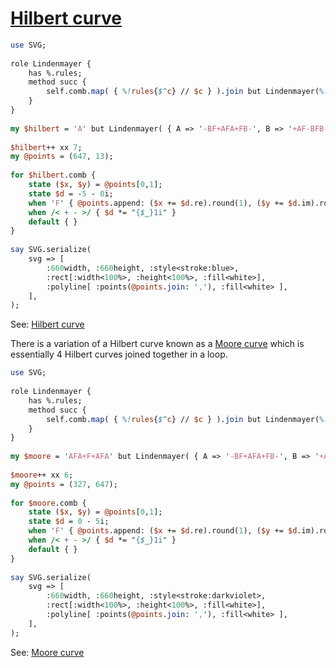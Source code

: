 [1]: https://rosettacode.org/wiki/Hilbert_curve

# [Hilbert curve][1]

```perl
use SVG;
 
role Lindenmayer {
    has %.rules;
    method succ {
        self.comb.map( { %!rules{$^c} // $c } ).join but Lindenmayer(%!rules)
    }
}
 
my $hilbert = 'A' but Lindenmayer( { A => '-BF+AFA+FB-', B => '+AF-BFB-FA+' } );
 
$hilbert++ xx 7;
my @points = (647, 13);
 
for $hilbert.comb {
    state ($x, $y) = @points[0,1];
    state $d = -5 - 0i;
    when 'F' { @points.append: ($x += $d.re).round(1), ($y += $d.im).round(1) }
    when /< + - >/ { $d *= "{$_}1i" }
    default { }
}
 
say SVG.serialize(
    svg => [
        :660width, :660height, :style<stroke:blue>,
        :rect[:width<100%>, :height<100%>, :fill<white>],
        :polyline[ :points(@points.join: ','), :fill<white> ],
    ],
);
```


See: [Hilbert curve](https://github.com/thundergnat/rc/blob/master/img/hilbert-perl6.svg)



There is a variation of a Hilbert curve known as a [Moore curve](http://en.wikipedia.org/wiki/Moore_curve) which is essentially 4 Hilbert curves joined together in a loop.

```perl
use SVG;
 
role Lindenmayer {
    has %.rules;
    method succ {
        self.comb.map( { %!rules{$^c} // $c } ).join but Lindenmayer(%!rules)
    }
}
 
my $moore = 'AFA+F+AFA' but Lindenmayer( { A => '-BF+AFA+FB-', B => '+AF-BFB-FA+' } );
 
$moore++ xx 6;
my @points = (327, 647);
 
for $moore.comb {
    state ($x, $y) = @points[0,1];
    state $d = 0 - 5i;
    when 'F' { @points.append: ($x += $d.re).round(1), ($y += $d.im).round(1) }
    when /< + - >/ { $d *= "{$_}1i" }
    default { }
}
 
say SVG.serialize(
    svg => [
        :660width, :660height, :style<stroke:darkviolet>,
        :rect[:width<100%>, :height<100%>, :fill<white>],
        :polyline[ :points(@points.join: ','), :fill<white> ],
    ],
);
```


See: [Moore curve](https://github.com/thundergnat/rc/blob/master/img/moore-perl6.svg)